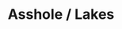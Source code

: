 ---
ee_id: '4117'
site: '1'
type: '2'
url: 2013-189-asshole-lakes
title: Asshole / Lakes
year: '2013'
display_year: '2013'
medium: 1920x1080 H.264/MPEG-4 Part 10 looped digital file (from ​lossless ​Quicktime
  Animation master), media player, 70” flatscreen, armature, various cables
dims: 79 x 36.5 x 11 inches
pitch:
ps:
live_url:
related: "[4174] [2014-095-hillary-lakes] 2014 095 Asshole 2 / Lakes"
youtube:
related_code:
imgs: asshole-lakes-2013-189-install-Heart-01-database-SM.jpg
subheading:
download:
add_credit:
add_credits:
commission:
layout: things-i-made
---